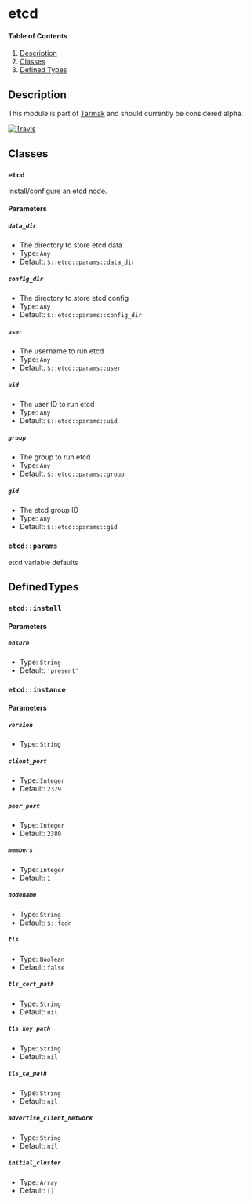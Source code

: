 # etcd

#### Table of Contents

1. [Description](#description)
2. [Classes](#classes)
3. [Defined Types](#defined-types)
## Description
This module is part of [Tarmak](http://docs.tarmak.io) and should currently be considered alpha.

[![Travis](https://img.shields.io/travis/jetstack/puppet-module-etcd.svg)](https://travis-ci.org/jetstack/puppet-module-etcd/)

## Classes

### `etcd`

Install/configure an etcd node.

#### Parameters

##### `data_dir`

* The directory to store etcd data
* Type: `Any`
* Default: `$::etcd::params::data_dir`

##### `config_dir`

* The directory to store etcd config
* Type: `Any`
* Default: `$::etcd::params::config_dir`

##### `user`

* The username to run etcd
* Type: `Any`
* Default: `$::etcd::params::user`

##### `uid`

* The user ID to run etcd
* Type: `Any`
* Default: `$::etcd::params::uid`

##### `group`

* The group to run etcd
* Type: `Any`
* Default: `$::etcd::params::group`

##### `gid`

* The etcd group ID
* Type: `Any`
* Default: `$::etcd::params::gid`


### `etcd::params`

etcd variable defaults

## DefinedTypes

### `etcd::install`



#### Parameters

##### `ensure`

* Type: `String`
* Default: `'present'`


### `etcd::instance`



#### Parameters

##### `version`

* Type: `String`

##### `client_port`

* Type: `Integer`
* Default: `2379`

##### `peer_port`

* Type: `Integer`
* Default: `2380`

##### `members`

* Type: `Integer`
* Default: `1`

##### `nodename`

* Type: `String`
* Default: `$::fqdn`

##### `tls`

* Type: `Boolean`
* Default: `false`

##### `tls_cert_path`

* Type: `String`
* Default: `nil`

##### `tls_key_path`

* Type: `String`
* Default: `nil`

##### `tls_ca_path`

* Type: `String`
* Default: `nil`

##### `advertise_client_network`

* Type: `String`
* Default: `nil`

##### `initial_cluster`

* Type: `Array`
* Default: `[]`
